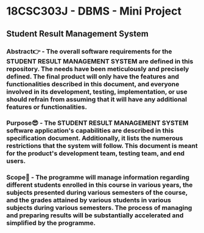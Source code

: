 # 18CSC303J - DBMS - Mini Project
## Student Result Management System

### Abstract👉 - The overall software requirements for the STUDENT RESULT MANAGEMENT SYSTEM are defined in this repository. The needs have been meticulously and precisely defined. The final product will only have the features and functionalities described in this document, and everyone involved in its development, testing, implementation, or use should refrain from assuming that it will have any additional features or functionalities.

### Purpose😎 - The STUDENT RESULT MANAGEMENT SYSTEM software application's capabilities are described in this specification document. Additionally, it lists the numerous restrictions that the system will follow. This document is meant for the product's development team, testing team, and end users.

### Scope🤔 - The programme will manage information regarding different students enrolled in this course in various years, the subjects presented during various semesters of the course, and the grades attained by various students in various subjects during various semesters. The process of managing and preparing results will be substantially accelerated and simplified by the programme.
